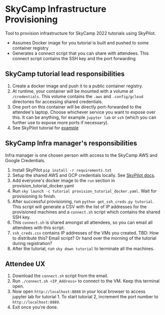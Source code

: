 # SkyCamp Infrastructure Provisioning
Tool to provision infrastructure for SkyCamp 2022 tutorials using SkyPilot.

* Assumes Docker image for you tutorial is built and pushed to some container registry
* Generates a connect script that you can share with attendees. This connect script contains the SSH key and the port forwarding

## SkyCamp tutorial lead responsibilities
1. Create a docker image and push it to a public container registry.
2. At runtime, your container will be mounted with a volume at `/credentials`. This volume contains the `.aws` and `.config/gcloud` directories for accessing shared credentials. 
3. One port on this container will be directly port-forwarded to the attendee's laptop. Choose whichever service you want to expose over this. It can be anything, for example `jupyter lab` or `ssh` (which you can further use to expose more ports if necessary).
4. See SkyPilot tutorial for [example](https://github.com/skypilot-org/skypilot-tutorial/blob/skycamp22/Dockerfile)

## SkyCamp Infra manager's responsibilities
Infra manager is one chosen person with access to the SkyCamp AWS and Google Credentials.

1. Install SkyPilot `pip install -r requirements.txt`
2. Setup the shared AWS and GCP credentials locally. See [SkyPilot docs](https://skypilot.readthedocs.io/en/latest/getting-started/installation.html).
3. Add everyone's docker image to the `run` section in provision_tutorial_docker.yaml
4. Run `sky launch -c tutorial provision_tutorial_docker.yaml`. Wait for provisioning to finish.
5. After successful provisioning, run `python get_ssh_creds.py tutorial`. This script will generate a CSV with the list of IP addresses for the provisioned machines and a `connect.sh` script which contains the shared SSH key.
6. This `connect.sh` is shared amongst all attendees, so you can email all attendees with this script.
7. `ssh_creds.csv` contains IP addresses of the VMs you created. TBD: How to distribute this? Email script? Or hand over the morning of the tutorial during registration? 
8. After the tutorial, run `sky down tutorial` to terminate all the machines.

## Attendee UX
1. Download the `connect.sh` script from the email.
2. Run `./connect.sh <IP_Address>` to connect to the VM. Keep this terminal open.
3. Now open `http://localhost:8888` in your local browser to access jupyter lab for tutorial 1. To start tutorial 2, increment the port number to `http://localhost:8889`.
4. Exit once you're done. 
